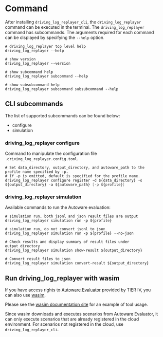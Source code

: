 # Command

After installing `driving_log_replayer_cli`, the `driving_log_replayer` command can be executed in the terminal.
The `driving_log_replayer` command has subcommands.
The arguments required for each command can be displayed by specifying the `--help` option.

```shell
# driving_log_replayer top level help
driving_log_replayer --help

# show version
driving_log_replayer --version

# show subcommand help
driving_log_replayer subcommand --help

# show subsubcommand help
driving_log_replayer subcommand subsubcommand --help
```

## CLI subcommands

The list of supported subcommands can be found below:

- configure
- simulation

### driving_log_replayer configure

Command to manipulate the configuration file `.driving_log_replayer.config.toml`.

```shell
# Set data_directory, output_directory, and autoware_path to the profile name specified by -p.
# If -p is omitted, default is specified for the profile name.
driving_log_replayer configure register -d ${data_directory} -o ${output_directory} -a ${autoware_path} [-p ${profile}]
```

### driving_log_replayer simulation

Available commands to run the Autoware evaluation:

```shell
# simulation run, both jsonl and json result files are output
driving_log_replayer simulation run -p ${profile}

# simulation run, do not convert jsonl to json
driving_log_replayer simulation run -p ${profile} --no-json

# Check results and display summary of result files under output_directory
driving_log_replayer simulation show-result ${output_directory}

# Convert result files to json
driving_log_replayer simulation convert-result ${output_directory}
```

## Run driving_log_replayer with wasim

If you have access rights to [Autoware Evaluator](https://docs.web.auto/user-manuals/evaluator/introduction) provided by TIER IV,
you can also use [wasim](https://docs.web.auto/developers-guides/wasim/introduction).

Please see the [wasim documentation site](https://docs.web.auto/developers-guides/wasim/use-cases/run-simulations-locally/) for an example of tool usage.

Since wasim downloads and executes scenarios from Autoware Evaluator, it can only execute scenarios that are already registered in the cloud environment.
For scenarios not registered in the cloud, use `driving_log_replayer_cli`.
